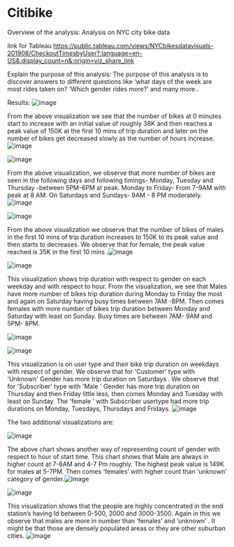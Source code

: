 # Citibike

Overview of the analysis: Analysis on NYC city bike data

link for Tableau 
https://public.tableau.com/views/NYCbikesdatavisuals-201908/CheckoutTimesbyUser?:language=en-US&:display_count=n&:origin=viz_share_link

Explain the purpose of this analysis: The purpose of this analysis is to discover answers to different questions like ‘what days of the week are most rides taken on? ’Which gender rides more?’ and many more..


Results: 
![image](https://user-images.githubusercontent.com/81202523/134088097-0dbcdbf5-dc41-4c70-97d8-2125e7f0edcc.png)

From the above visualization we see that the number of bikes at 0 minutes start to increase with an initial value of roughly 38K and then reaches a peak value of 150K at the first 10 mins of trip duration and later on the number of bikes get decreased slowly as the number of hours increase.![image](https://user-images.githubusercontent.com/81202523/134088123-8f9e0a1a-cfd1-4683-b30b-346781eaf454.png)

![image](https://user-images.githubusercontent.com/81202523/134088135-e23a0ff2-4195-4c36-b756-807a888e44d3.png)



From the above visualization, we observe that more number of bikes are seen in the following days and following timings-
Monday, Tuesday and Thursday -between 5PM-6PM at peak.
Monday to Friday- From 7-9AM with peak at 8 AM.
On Saturdays and Sundays- 9AM - 8 PM moderately.
![image](https://user-images.githubusercontent.com/81202523/134088160-1e94a89c-eb2d-496f-86db-2c680eb9f2e5.png)


![image](https://user-images.githubusercontent.com/81202523/134088169-91181120-663f-4707-91f8-fa59b2ef94c5.png)

From the above visualization we observe that the number of bikes of males in the first 10 mins of trip duration increases to 150K to its peak value and then starts to decreases. We observe that for female, the peak value reached is 35K in the first 10 mins .![image](https://user-images.githubusercontent.com/81202523/134088181-691a6026-3b35-4ffb-824c-4beb7b42b5ec.png)

![image](https://user-images.githubusercontent.com/81202523/134088191-2d3c5706-222b-4903-97b5-57a96e933d68.png)

This visualization shows trip duration with respect to gender on each weekday and with respect to hour. From the visualization, we see that Males have more number of bikes trip duration during Monday to Friday the most and again on Saturday having busy times between 7AM -8PM. 
Then comes females with more number of bikes trip duration between Monday and Saturday with least on Sunday. Busy times are between 7AM- 9AM and 5PM- 8PM.

![image](https://user-images.githubusercontent.com/81202523/134088208-ee1ae915-dafb-41f2-8f24-8ba89048a252.png)


![image](https://user-images.githubusercontent.com/81202523/134088220-14380341-ff8a-4745-bc0e-250bd5fb414c.png)



This visualization is on user type and their bike trip duration on weekdays with respect of gender. We observe that for 'Customer' type with 'Unknown' Gender has more trip duration on Saturdays . We observe that for 'Subscriber' type with 'Male ' Gender has more trip duration on Thursday and then Friday little less, then comes Monday and Tuesday with least on Sunday. The 'female ' with Subscriber usertype had more trip durations on Monday, Tuesdays, Thursdays and Fridays.
![image](https://user-images.githubusercontent.com/81202523/134088236-55d11a67-f830-42e2-aeab-54c9eb4b4caf.png)


The two additional visualizations are:

![image](https://user-images.githubusercontent.com/81202523/134088273-183b81a8-1de0-4a64-a696-253416585083.png)

The above chart shows another way of representing count of gender with respect to hour of start time. This chart shows that Male are always in higher count at 7-8AM and 4-7 Pm roughly. The highest peak value is 149K for males at 5-7PM. Then comes ‘females’ with higher count than ‘unknown’ category of gender.![image](https://user-images.githubusercontent.com/81202523/134088292-c8a089eb-0101-4d5e-b62c-50bfcdce4107.png)


![image](https://user-images.githubusercontent.com/81202523/134088308-f0c54de1-c6a0-4468-b43f-67142fb12dd4.png)

This visualization shows that the people are highly concentrated in the end station’s having Id between 0-500, 2000 and 3000-3500. Again in this we observe that males are more in number than ‘females’ and ‘unknown’ . It might be that those are densely populated areas or they are other suburban cities. ![image](https://user-images.githubusercontent.com/81202523/134088320-58659738-2053-4b0e-848d-8f6ad8d34ec7.png)


